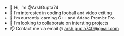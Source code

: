 - 👋 Hi, I’m @ArshGupta74
- 👀 I’m interested in coding fooball and video editing 
- 🌱 I’m currently learning C++ and Adobe Premier Pro
- 💞️ I’m looking to collaborate on intersting projects
- 📫 Contact me via email @ arsh.gupta740@gmail.com

<!---
ArshGupta74/ArshGupta74 is a ✨ special ✨ repository because its `README.md` (this file) appears on your GitHub profile.
You can click the Preview link to take a look at your changes.
--->

